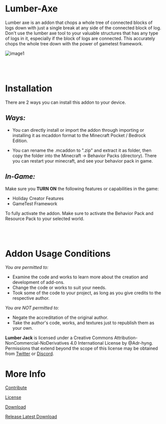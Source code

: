 # **Lumber-Axe**
Lumber axe is an addon that chops a whole tree of connected blocks of logs down with just a single break at any side of the connected block of log. Don't use the lumber axe tool to your valuable structures that has any type of logs in it, especially if the block of logs are connected. This accurately chops the whole tree down with the power of gametest framework.

![image1](https://user-images.githubusercontent.com/95139246/183247595-2af2bdaf-002e-4a97-b638-75114f729583.jpg)


<br></br>

# **Installation**
There are 2 ways you can install this addon to your device.

## *Ways:*

- You can directly install or import the addon through importing or installing it as mcaddon format to the Minecraft Pocket / Bedrock Edition.

- You can rename the .mcaddon to ".zip" and extract it as folder, then copy the folder into the Minecraft -> Behavior Packs (directory). There you can restart your minecraft, and see your behavior pack in game.

## *In-Game:*

Make sure you **TURN ON** the following features or capabilities in the game:

- Holiday Creator Features
- GameTest Framework

To fully activate the addon. Make sure to activate the Behavior Pack and Resource Pack to your selected world.


<br></br>

# **Addon Usage Conditions**

*You are permitted to:*

- Examine the code and works to learn more about the creation and development of add-ons.
- Change the code or works to suit your needs.
- Took some of the code to your project, as long as you give credits to the respective author.

*You are NOT permitted to:*

- Negate the accreditation of the original author.
- Take the author's code, works, and textures just to republish them as your own.

**Lumber Jack** is licensed under a Creative Commons Attribution-NonCommercial-NoDerivatives 4.0 International License by @Adr-hyng.
Permissions that extend beyond the scope of this license may be obtained from [Twitter](https://twitter.com/h_YanG_0A "My Twitter Account") or [Discord](Adriancc#0616 "Adriancc#0616").

# **More Info**
[Contribute](./contributing.md)

[License](./license.md)

[Download](https://mcpedl.com/lumber-axe-addon/)

[Release Latest Download](https://github.com/Adr-hyng/Lumber-Axe/releases/download/V1.0.3/Lumber.Axe.Addon.Updated.mcaddon)
